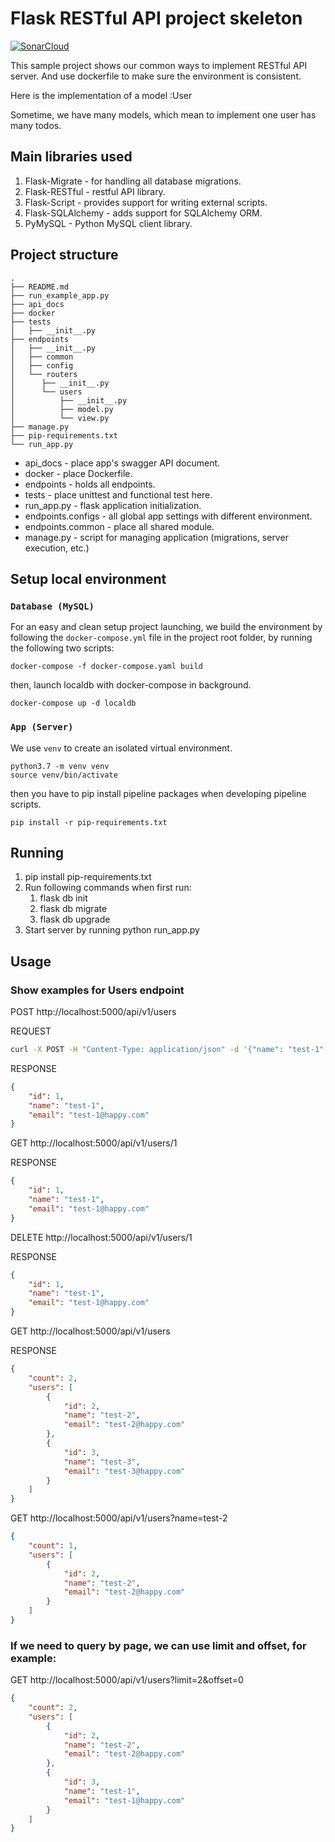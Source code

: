 # Flask RESTful API project skeleton
[![SonarCloud](https://sonarcloud.io/images/project_badges/sonarcloud-black.svg)](https://sonarcloud.io/summary/new_code?id=project_skeleton)

This sample project shows our common ways to implement RESTful API server. And use dockerfile to make sure the environment is consistent.

Here is the implementation of a model :User

Sometime, we have many models, which mean to implement one user has many todos.


## Main libraries used
1. Flask-Migrate - for handling all database migrations.
2. Flask-RESTful - restful API library.
3. Flask-Script - provides support for writing external scripts.
4. Flask-SQLAlchemy - adds support for SQLAlchemy ORM.
5. PyMySQL - Python MySQL client library.

## Project structure
```
.
├── README.md
├── run_example_app.py
├── api_docs
├── docker
├── tests
│   ├── __init__.py
├── endpoints
│   ├── __init__.py
│   ├── common
│   ├── config
│   └── routers
│      ├── __init__.py
│      └── users
│          ├── __init__.py
│          ├── model.py
│          └── view.py
├── manage.py
├── pip-requirements.txt
└── run_app.py
```

* api_docs - place app's swagger API document.
* docker - place Dockerfile.
* endpoints - holds all endpoints.
* tests - place unittest and functional test here.
* run_app.py - flask application initialization.
* endpoints.configs - all global app settings with different environment.
* endpoints.common - place all shared module.
* manage.py - script for managing application (migrations, server execution, etc.)


## Setup local environment
### `Database (MySQL)`

For an easy and clean setup project launching, we build the environment by following the `docker-compose.yml` file in the project root folder, by running the following two scripts:
```
docker-compose -f docker-compose.yaml build
```
then, launch localdb with docker-compose in background.
```
docker-compose up -d localdb
```

### `App (Server)`
We use `venv` to create an isolated virtual environment.
```
python3.7 -m venv venv
source venv/bin/activate
```

then you have to pip install pipeline packages when developing pipeline scripts.
```
pip install -r pip-requirements.txt
```

## Running 

1. pip install pip-requirements.txt
2. Run following commands when first run:
    1. flask db init
    2. flask db migrate
    3. flask db upgrade
3. Start server by running python run_app.py


## Usage
### Show examples for Users endpoint
POST http://localhost:5000/api/v1/users

REQUEST
```Bash
curl -X POST -H "Content-Type: application/json" -d '{"name": "test-1","email":"test-1@happy.com"}' http://localhost:5000/api/v1/users
```

RESPONSE
```json
{
    "id": 1,
    "name": "test-1",
    "email": "test-1@happy.com"
}
```
GET http://localhost:5000/api/v1/users/1

RESPONSE
```json
{
    "id": 1,
    "name": "test-1",
    "email": "test-1@happy.com"
}
```
DELETE http://localhost:5000/api/v1/users/1

RESPONSE
```json
{
    "id": 1,
    "name": "test-1",
    "email": "test-1@happy.com"
}
```
GET http://localhost:5000/api/v1/users

RESPONSE
```json
{
    "count": 2,
    "users": [
        {
            "id": 2,
            "name": "test-2",
            "email": "test-2@happy.com"
        },
        {
            "id": 3,
            "name": "test-3",
            "email": "test-3@happy.com"
        }
    ]
}
```

GET http://localhost:5000/api/v1/users?name=test-2
```json
{
    "count": 1,
    "users": [
        {
            "id": 2,
            "name": "test-2",
            "email": "test-2@happy.com"
        }
    ]
}
```

### If we need to query by page, we can use limit and offset, for example:
GET http://localhost:5000/api/v1/users?limit=2&offset=0
```json
{
    "count": 2,
    "users": [
        {
            "id": 2,
            "name": "test-2",
            "email": "test-2@happy.com"
        },
        {
            "id": 3,
            "name": "test-1",
            "email": "test-1@happy.com"
        }
    ]
}
```
